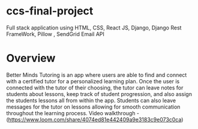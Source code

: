 # ccs-final-project
Full stack application using HTML, CSS, React JS, Django, Django Rest FrameWork, Pillow , SendGrid Email API
# Overview
Better Minds Tutoring is an app where users are able to find and connect with a certified tutor for a personalized learning plan. Once the user is connected with the tutor of their choosing, the tutor can leave notes for students about lessons, keep track of student progression, and also assign the students lessons all from within the app. Students can also leave messages for the tutor on lessons allowing for smooth communication throughout the learning process.
Video walkthrough - (https://www.loom.com/share/4074ed81e442409a9e3183c9e073c0ca)
